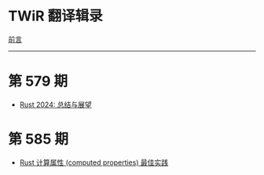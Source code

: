 # TWiR 翻译辑录

[前言](./index.md)

---

# 第 579 期

- [Rust 2024: 总结与展望](./579/rust-review-2024.md)

# 第 585 期

- [Rust 计算属性 (computed properties) 最佳实践](./585/computed-properties-in-rust.md)
